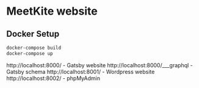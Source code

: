 # MeetKite website

## Docker Setup

```sh
docker-compose build
docker-compose up
```

http://localhost:8000/ - Gatsby website
http://localhost:8000/___graphql - Gatsby schema
http://localhost:8001/ - Wordpress website
http://localhost:8002/ - phpMyAdmin